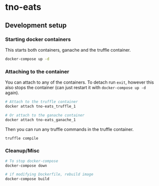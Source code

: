 # tno-eats

## Development setup

### Starting docker containers

This starts both containers, ganache and the truffle container.

```bash
docker-compose up -d
```

### Attaching to the container

You can attach to any of the containers. To detach run `exit`, however this also stops the container (can just restart it with `docker-compose up -d` again).

```bash
# Attach to the truffle container
docker attach tno-eats_truffle_1

# Or attach to the ganache container
docker attach tno-eats_ganache_1
```

Then you can run any truffle commands in the truffle container.

```bash
truffle compile
```

### Cleanup/Misc

```bash
# To stop docker-compose
docker-compose down
```

```bash
# if modifying Dockerfile, rebuild image
docker-compose build
```
